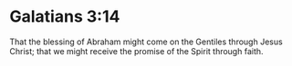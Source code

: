 # Galatians 3:14

That the blessing of Abraham might come on the Gentiles through Jesus Christ; that we might receive the promise of the Spirit through faith.